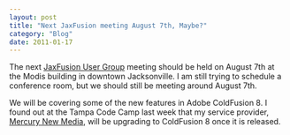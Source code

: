 ```yaml
---
layout: post
title: "Next JaxFusion meeting August 7th, Maybe?"
category: "Blog"
date: 2011-01-17
---
```



The next [JaxFusion User Group](http://www.jaxfusion.org) meeting should be held on August 7th at the Modis building in downtown Jacksonville. I am still trying to schedule a conference room, but we should still be meeting around August 7th.

We will be covering some of the new features in Adobe ColdFusion 8\. I found out at the Tampa Code Camp last week that my service provider, [Mercury New Media](http://www.mercurynewmedia.com), will be upgrading to ColdFusion 8 once it is released.